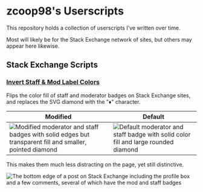 # zcoop98's Userscripts

This repository holds a collection of userscripts I've written over time.

Most will likely be for the Stack Exchange network of sites, but others may appear here likewise.

## Stack Exchange Scripts

### [Invert Staff & Mod Label Colors](https://github.com/zcoop98/Userscripts/blob/master/StackExchange/SE_InvertModStaffBadges.user.js)

Flips the color fill of staff and moderator badges on Stack Exchange sites, and replaces the SVG diamond with the "♦" character.

| Modified | Default |
|---------|---------|
| ![Modified moderator and staff badges with solid edges but transparent fill and smaller, pointed diamond](https://user-images.githubusercontent.com/8434006/127709892-5488dacc-4dc2-406d-9392-530f2720b406.png) | ![Default moderator and staff badge with solid color fill and large rounded diamond](https://user-images.githubusercontent.com/8434006/127709883-3b398e5e-dd57-4652-a610-facbb271ea3b.png) |

This makes them much less distracting on the page, yet still distinctive.

![The bottom edge of a post on Stack Exchange including the profile box and a few comments, several of which have the mod and staff badges](https://user-images.githubusercontent.com/8434006/127710209-b20afb81-5e85-46ae-8f9b-0210384002ad.png)
